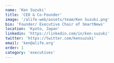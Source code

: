 ```yaml
---
name: 'Ken Suzuki'
title: 'CEO & Co-Founder'
image: '/alife-web/assets/team/Ken Suzuki.png'
bio: 'Founder/ Executive Chair of SmartNews'
location: 'Kyoto, Japan'
linkedin: 'https://linkedin.com/in/ken-suzuki'
twitter: 'https://twitter.com/kensuzuki'
email: 'ken@alife.org'
order: 1
category: 'executives'
---
```

